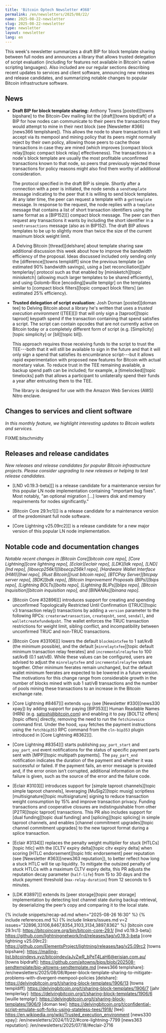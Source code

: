 ```yaml
---
title: 'Bitcoin Optech Newsletter #368'
permalink: /en/newsletters/2025/08/22/
name: 2025-08-22-newsletter
slug: 2025-08-22-newsletter
type: newsletter
layout: newsletter
lang: en
---
```

This week's newsletter summarizes a draft BIP for block template sharing
between full nodes and announces a library that allows trusted
delegation of script evaluation (including for features not available in
Bitcoin's native scripting languages).  Also included are our regular
sections describing recent updates to services and client software,
announcing new releases and release candidates, and summarizing notable
changes to popular Bitcoin infrastructure software.

## News

- **Draft BIP for block template sharing:** Anthony Towns [posted][towns
  bipshare] to the Bitcoin-Dev mailing list the [draft][towns bipdraft]
  of a BIP for how nodes can communicate to their peers the transactions
  they would attempt to mine in their next block (see [Newsletter
  #366][news366 templshare]).  This allows the node to share
  transactions it will accept via its mempool and mining policy that its
  peers might normally reject by their own policy, allowing those peers
  to cache those transactions in case they are mined (which improves
  [compact block relay][topic compact block relay] effectiveness).  The
  transactions in a node's block template are usually the most
  profitable unconfirmed transactions known to that node, so peers that
  previously rejected those transactions for policy reasons might also
  find them worthy of additional consideration.

  The protocol specified in the draft BIP is simple.  Shortly after a
  connection with a peer is initiated, the node sends a `sendtemplate`
  message indicating to the peer that it is willing to send block
  templates.  At any later time, the peer can request a template with a
  `gettemplate` message.  In response to the request, the node replies
  with a `template` message that contains a list of short transaction
  identifiers using the same format as a [BIP152][] compact block
  message.  The peer can then request any transactions it wants by
  including the short identifier in a `sendtransactions` message (also
  as in BIP152).  The draft BIP allows templates to be up to slightly
  more than twice the size of the current maximum block weight limit.

  A Delving Bitcoin [thread][delshare] about template sharing saw
  additional discussion this week about how to improve the bandwidth
  efficiency of the proposal.  Ideas discussed included only sending
  only the [difference][towns templdiff] since the previous template (an
  estimated 90% bandwidth savings), using a [set reconciliation][jahr
  templerlay] protocol such as that enabled by [minisketch][topic
  minisketch] (allowing much larger templates to be shared efficiently),
  and using Golomb-Rice [encoding][wuille templgr] on the templates
  similar to [compact block filters][topic compact block filters] (an
  estimated 25% efficiency).

- **Trusted delegation of script evaluation:** Josh Doman [posted][doman
  tee] to Delving Bitcoin about a library he's written that uses a
  _trusted execution environment_ ([TEE][]) that will only sign a
  [taproot][topic taproot] keypath spend if the transaction containing
  that spend satisfies a script.  The script can contain opcodes that
  are not currently active on Bitcoin today or a completely different
  form of script (e.g.  [Simplicity][topic simplicity] or [bll][topic
  bll]).

  This approach requires those receiving funds to the script to trust
  the TEE---both that it will still be available to sign in the future
  and that it will only sign a spend that satisfies its encumbrance
  script---but it allows rapid experimentation with proposed new
  features for Bitcoin with actual monetary value.  To reduce trust in
  the TEE remaining available, a backup spend path can be included; for
  example, a [timelocked][topic timelocks] path that allows a participant
  to unilaterally spend their funds a year after entrusting them to the
  TEE.

  The library is designed for use with the Amazon Web Services (AWS)
  Nitro enclave.

## Changes to services and client software

*In this monthly feature, we highlight interesting updates to Bitcoin
wallets and services.*

FIXME:bitschmidty

## Releases and release candidates

_New releases and release candidates for popular Bitcoin infrastructure
projects.  Please consider upgrading to new releases or helping to test
release candidates._

- [LND v0.19.3-beta][] is a release candidate for a maintenance
  version for this popular LN node implementation containing "important
  bug fixes".  Most notably, "an optional migration [...] lowers disk
  and memory requirements for nodes significantly."

- [Bitcoin Core 29.1rc1][] is a release candidate for a maintenance
  version of the predominant full node software.

- [Core Lightning v25.09rc2][] is a release candidate for a new major
  version of this popular LN node implementation.

## Notable code and documentation changes

_Notable recent changes in [Bitcoin Core][bitcoin core repo], [Core
Lightning][core lightning repo], [Eclair][eclair repo], [LDK][ldk repo],
[LND][lnd repo], [libsecp256k1][libsecp256k1 repo], [Hardware Wallet
Interface (HWI)][hwi repo], [Rust Bitcoin][rust bitcoin repo], [BTCPay
Server][btcpay server repo], [BDK][bdk repo], [Bitcoin Improvement
Proposals (BIPs)][bips repo], [Lightning BOLTs][bolts repo],
[Lightning BLIPs][blips repo], [Bitcoin Inquisition][bitcoin inquisition
repo], and [BINANAs][binana repo]._

- [Bitcoin Core #32896][] introduces support for creating and spending
  unconfirmed Topologically Restricted Until Confirmation ([TRUC][topic v3
  transaction relay]) transactions by adding a `version` parameter to the
  following RPCs: `createrawtransaction`, `createpsbt`, `send`, `sendall`, and
  `walletcreatefundedpsbt`. The wallet enforces the TRUC transaction
  restrictions for weight limit, sibling conflict, and incompatibility between
  unconfirmed TRUC and non-TRUC transactions.

- [Bitcoin Core #33106][] lowers the default `blockmintxfee` to 1 sat/kvB (the
  minimum possible), and the default [`minrelaytxfee`][topic default minimum
  transaction relay feerates] and `incrementalrelayfee` to 100 sat/kvB (0.1
  sat/vB). While these values can be configured, users are advised to adjust the
  `minrelaytxfee` and `incrementalrelayfee` values together.  Other minimum
  feerates remain unchanged, but the default wallet minimum feerates are
  expected to be lowered in a future version. The motivations for this change
  range from considerable growth in the number of blocks mined with sub 1 sat/vB
  transactions and the number of pools mining these transactions to an increase
  in the Bitcoin exchange rate.

- [Core Lightning #8467][] extends `xpay` (see [Newsletter #330][news330 xpay])
  by adding support for paying [BIP353][] Human Readable Names (HRN) (e.g.
  satoshi@bitcoin.com) and enabling it to pay  [BOLT12 offers][topic offers]
  directly, removing the need to run the `fetchinvoice` command first. Under the
  hood, `xpay` fetches the payment instructions using the `fetchbip353` RPC
  command from the `cln-bip353` plugin introduced in [Core Lightning #8362][].

- [Core Lightning #8354][] starts publishing `pay_part_start` and `pay_part_end`
  event notifications for the status of specific payment parts sent with
  [MPP][topic multipath payments]. The `pay_part_end` notification indicates the
  duration of the payment and whether it was successful or failed. If the
  payment fails, an error message is provided and, if the error onion isn’t
  corrupted, additional information on the failure is given, such as the source
  of the error and the failure code.

- [Eclair #3103][] introduces support for [simple taproot channels][topic simple
  taproot channels], leveraging [MuSig2][topic musig] scriptless
  [multisignature][topic multisignature] signing to reduce transaction weight
  consumption by 15% and improve transaction privacy. Funding transactions and
  cooperative closures are indistinguishable from other [P2TR][topic taproot]
  transactions. This PR also includes support for [dual funding][topic dual
  funding] and [splicing][topic splicing] in simple taproot channels, and
  enables [channel commitment upgrades][topic channel commitment upgrades] to
  the new taproot format during a splice transaction.

- [Eclair #3134][] replaces the penalty weight multiplier for stuck
  [HTLCs][topic htlc] with the [CLTV expiry delta][topic cltv expiry delta] when
  scoring [HTLC endorsement][topic htlc endorsement] peer reputation (see
  [Newsletter #363][news363 reputation]), to better reflect how long a stuck
  HTLC will tie up liquidity. To mitigate the outsized penalty of stuck HTLCs
  with a maximum CLTV expiry delta, this PR adjusts the reputation decay
  parameter (`half-life`) from 15 to 30 days and the stuck payment threshold
  (`max-relay-duration`) from 12 seconds to 5 minutes.

- [LDK #3897][] extends its [peer storage][topic peer storage] implementation by
  detecting lost channel state during backup retrieval, by deserializing the
  peer’s copy and comparing it to the local state.

{% include snippets/recap-ad.md when="2025-08-26 16:30" %}
{% include references.md %}
{% include linkers/issues.md v=2 issues="32896,33106,8467,8354,3103,3134,3897,8362" %}
[bitcoin core 29.1rc1]: https://bitcoincore.org/bin/bitcoin-core-29.1/
[lnd v0.19.3-beta]: https://github.com/lightningnetwork/lnd/releases/tag/v0.19.3-beta
[core lightning v25.09rc2]: https://github.com/ElementsProject/lightning/releases/tag/v25.09rc2
[towns bipshare]: https://mailing-list.bitcoindevs.xyz/bitcoindev/aJvZwR_bPeT4LaH6@erisian.com.au/
[towns bipdraft]: https://github.com/ajtowns/bips/blob/202508-sendtemplate/bip-ajtowns-sendtemplate.md
[news366 templshare]: /en/newsletters/2025/08/08/#peer-block-template-sharing-to-mitigate-problems-with-divergent-mempool-policies
[delshare]: https://delvingbitcoin.org/t/sharing-block-templates/1906/13
[towns templdiff]: https://delvingbitcoin.org/t/sharing-block-templates/1906/7
[jahr templerlay]: https://delvingbitcoin.org/t/sharing-block-templates/1906/6
[wuille templgr]: https://delvingbitcoin.org/t/sharing-block-templates/1906/9
[doman tee]: https://delvingbitcoin.org/t/confidential-script-emulate-soft-forks-using-stateless-tees/1918/
[tee]: https://en.wikipedia.org/wiki/Trusted_execution_environment
[news330 xpay]: /en/newsletters/2024/11/22/#core-lightning-7799
[news363 reputation]: /en/newsletters/2025/07/18/#eclair-2716
